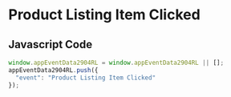 # Product Listing Item Clicked

## Javascript Code
```js
window.appEventData2904RL = window.appEventData2904RL || [];
appEventData2904RL.push({
  "event": "Product Listing Item Clicked"
});
```




